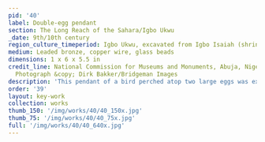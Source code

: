 ```yaml
---
pid: '40'
label: Double-egg pendant
section: The Long Reach of the Sahara/Igbo Ukwu
_date: 9th/10th century
region_culture_timeperiod: Igbo Ukwu, excavated from Igbo Isaiah (shrine storehouse)
medium: Leaded bronze, copper wire, glass beads
dimensions: 1 x 6 x 5.5 in
credit_line: National Commission for Museums and Monuments, Abuja, Nigeria, IS.367.
  Photograph &copy; Dirk Bakker/Bridgeman Images
description: 'This pendant of a bird perched atop two large eggs was excavated at the site of a shrine storehouse at Igbo Olokun. Its textured surface highlights the artistry and technological skill of the city’s bronze-casting workshops. The raised ropes and dots that embellish the pendant evoke the abundant number of beads, also found at Igbo Ukwu, that circulated along local and long-distance trade routes. Many of the copper alloy objects found at the site were designed to be decorated with glass beads; this pendant of a bird and two eggs was found alongside yellow beads and copper wires that attached through loops cast along the object’s side.'
order: '39'
layout: key-work
collection: works
thumb_150: '/img/works/40/40_150x.jpg'
thumb_75: '/img/works/40/40_75x.jpg'
full: '/img/works/40/40_640x.jpg'
---
```

